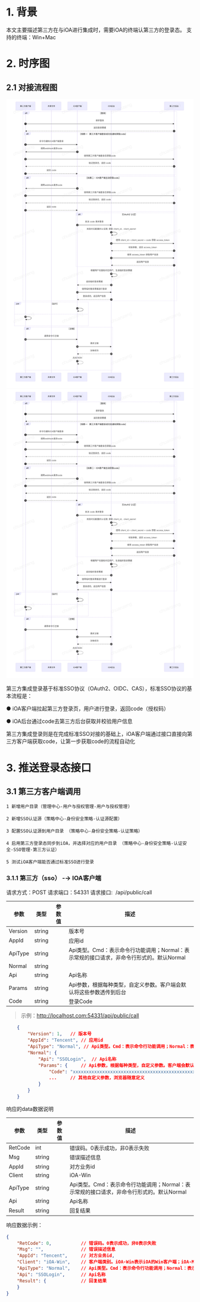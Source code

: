 # 1. 背景
本文主要描述第三方在与iOA进行集成时，需要iOA的终端认第三方的登录态。
支持的终端：Win+Mac
<br/>

# 2. 时序图
## 2.1 对接流程图
![第三方推送登录态1](https://raw.githubusercontent.com/Tencent-iOA/ioa-open-doc/refs/heads/master/resource/sso/client/%E7%AC%AC%E4%B8%89%E6%96%B9%E6%8E%A8%E9%80%81%E7%99%BB%E5%BD%95%E6%80%81.png)
![第三方推送登录态2](https://raw.githubusercontent.com/Tencent-iOA/ioa-open-doc/refs/heads/master/resource/sso/client/第三方推送登录态.png)

第三方集成登录基于标准SSO协议（OAuth2、OIDC、CAS），标准SSO协议的基本流程是：

● iOA客户端拉起第三方登录页，用户进行登录，返回code（授权码）

● iOA后台通过code去第三方后台获取并校验用户信息

第三方集成登录则是在完成标准SSO对接的基础上，iOA客户端通过接口直接向第三方客户端获取code，让第一步获取code的流程自动化

# 3. 推送登录态接口
## 3.1 第三方客户端调用
    1 新增用户目录（管理中心-用户与授权管理-用户与授权管理)

    2 新增SSO认证源（策略中心-身份安全策略-认证源配置）

    3 配置SSO认证源到用户目录 （策略中心-身份安全策略-认证策略）

    4 启用第三方登录态同步到iOA，并选择对应的用户目录 （策略中心-身份安全策略-认证安全-SSO管理-第三方认证）

    5 测试iOA客户端能否通过标准SSO进行登录
### 3.1.1 第三方（sso） -→ IOA客户端
请求方式：POST
请求端口：54331
请求接口:  /api/public/call

|  参数   | 类型  | 参数值  | 描述  | 
|  ----  | ----  | ----  | ----  |
| Version  | string |  | 版本号 |
| AppId  | string |  | 应用id |
| ApiType  | string |  | Api类型。Cmd：表示命令行功能调用；Normal：表示常规的接口请求，非命令行形式的。默认Normal |
| Normal  | string |  |  |
| Api  | string |  | Api名称 |
| Params  | string |  | Api参数，根据每种类型，自定义参数。客户端会默认将这些参数透传到后台 |
| Code  | string |  | 登录Code |
> 示例：http://localhost.com:54331/api/public/call

```json
    {
        "Version": 1,	// 版本号
        "AppId": "Tencent",	// 应用id
        "ApiType": "Normal", // Api类型。Cmd：表示命令行功能调用；Normal：表示常规的接口请求，非命令行形式的。默认Normal
        "Normal": {
            "Api": "SSOLogin",	// Api名称
            "Params": {		// Api参数，根据每种类型，自定义参数。客户端会默认将这些参数透传到后台
                "Code": "xxxxxxxxxxxxxxxxxxxxxxxxxxxxxxxxxxxxxxxxxxxxxxxxxxxxxxxxxxxxxxxxxxxxxxxxxxxxxxxxxxxxxx",	// 登录Code
                ...		// 其他自定义参数，浏览器随意定义
            }
        }
    }
```

响应的data数据说明

|  参数   | 类型  | 参数值 | 描述  | 
|  ----  | ----  | ----  | ----  |
| RetCode  | int | | 错误码。0表示成功，非0表示失败 |
| Msg  | string | | 错误描述信息 |
| AppId  | string | | 对方业务id |
| Client  | string | | iOA-Win |
| ApiType  | string | | Api类型。Cmd：表示命令行功能调用；Normal：表示常规的接口请求，非命令行形式的。默认Normal |
| Api  | string | | Api名称 |
| Result  | string | | 回复结果 |

响应数据示例：
```json
{
	"RetCode": 0,			// 错误码。0表示成功，非0表示失败
	"Msg": "",				// 错误描述信息
	"AppId": "Tencent",		// 对方业务id,
	"Client": "iOA-Win",	// 客户端类别。iOA-Win表示iOA的Win客户端；iOA-Mac表示iOA的Mac客户端
	"ApiType": "Normal",	// Api类型。Cmd：表示命令行功能调用；Normal：表示常规的接口请求，非命令行形式的。默认Normal
	"Api": "SSOLogin",		// Api名称
	"Result": {				// 回复结果
	}
}
```


